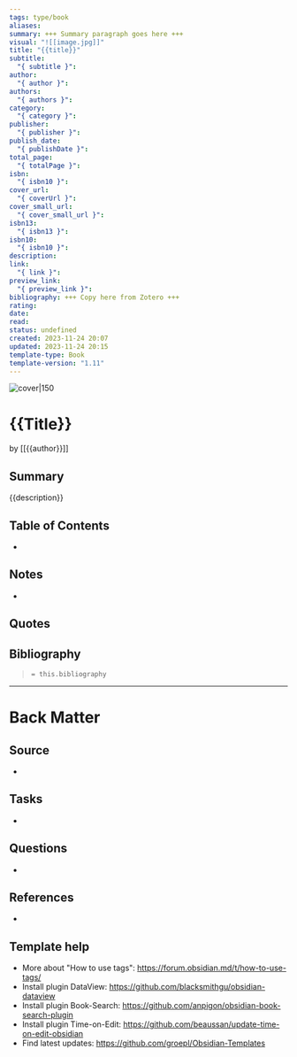 ```yaml
---
tags: type/book
aliases: 
summary: +++ Summary paragraph goes here +++
visual: "![[image.jpg]]"
title: "{{title}}"
subtitle:
  "{ subtitle }": 
author:
  "{ author }": 
authors:
  "{ authors }": 
category:
  "{ category }": 
publisher:
  "{ publisher }": 
publish_date:
  "{ publishDate }": 
total_page:
  "{ totalPage }": 
isbn:
  "{ isbn10 }": 
cover_url:
  "{ coverUrl }": 
cover_small_url:
  "{ cover_small_url }": 
isbn13:
  "{ isbn13 }": 
isbn10:
  "{ isbn10 }": 
description: 
link:
  "{ link }": 
preview_link:
  "{ preview_link }": 
bibliography: +++ Copy here from Zotero +++
rating: 
date: 
read: 
status: undefined
created: 2023-11-24 20:07
updated: 2023-11-24 20:15
template-type: Book
template-version: "1.11"
---
```

<!-- 
rating: ⭐️⭐️⭐️    // 1 to 3 stars
date: 2023             // when started reading
read: 2023             // when finished reading
status: undefined, backlog, to read, reading, completed, stopped
-->

![cover|150]({{coverUrl}})

# {{Title}}

by [[{{author}}]]

## Summary
<!-- No more than a couple paragraphs summarizing this BOOK -->

{{description}}

## Table of Contents
<!--Link to table of contents (TOC) -->
- 

## Notes
<!-- The main content of my thoughts really -->
- 


## Quotes
<!-- Notable quotes with reference to their page or location -->

## Bibliography

> `= this.bibliography`

---
# Back Matter

## Source
<!-- Always keep a link to the source- --> 
-  

## Tasks
<!-- What remains to be done with this note? --> 
- 

## Questions
<!-- What remains for you to consider? -->
- 

## References
<!-- Links to pages not referenced in the content -->
- 

## Template help
- More about "How to use tags": https://forum.obsidian.md/t/how-to-use-tags/
- Install plugin DataView: https://github.com/blacksmithgu/obsidian-dataview
- Install plugin Book-Search: https://github.com/anpigon/obsidian-book-search-plugin
- Install plugin Time-on-Edit: https://github.com/beaussan/update-time-on-edit-obsidian
- Find latest updates: https://github.com/groepl/Obsidian-Templates